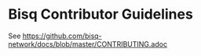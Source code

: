 # Bisq Contributor Guidelines

See https://github.com/bisq-network/docs/blob/master/CONTRIBUTING.adoc
